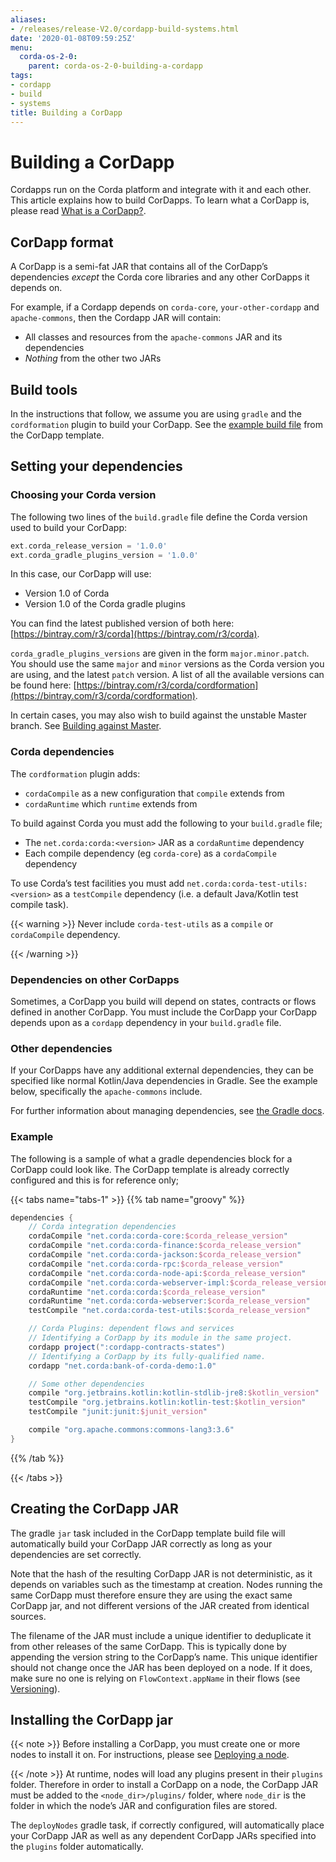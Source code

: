 ```yaml
---
aliases:
- /releases/release-V2.0/cordapp-build-systems.html
date: '2020-01-08T09:59:25Z'
menu:
  corda-os-2-0:
    parent: corda-os-2-0-building-a-cordapp
tags:
- cordapp
- build
- systems
title: Building a CorDapp
---
```



# Building a CorDapp


Cordapps run on the Corda platform and integrate with it and each other. This article explains how to build CorDapps.
To learn what a CorDapp is, please read [What is a CorDapp?](cordapp-overview.md).


## CorDapp format

A CorDapp is a semi-fat JAR that contains all of the CorDapp’s dependencies *except* the Corda core libraries and any
other CorDapps it depends on.

For example, if a Cordapp depends on `corda-core`, `your-other-cordapp` and `apache-commons`, then the Cordapp
JAR will contain:


* All classes and resources from the `apache-commons` JAR and its dependencies
* *Nothing* from the other two JARs


## Build tools

In the instructions that follow, we assume you are using `gradle` and the `cordformation` plugin to build your
CorDapp. See the [example build file](https://github.com/corda/cordapp-template-kotlin/blob/release-V1/build.gradle)
from the CorDapp template.


## Setting your dependencies


### Choosing your Corda version

The following two lines of the `build.gradle` file define the Corda version used to build your CorDapp:

```groovy
ext.corda_release_version = '1.0.0'
ext.corda_gradle_plugins_version = '1.0.0'
```

In this case, our CorDapp will use:


* Version 1.0 of Corda
* Version 1.0 of the Corda gradle plugins

You can find the latest published version of both here: [https://bintray.com/r3/corda](https://bintray.com/r3/corda).

`corda_gradle_plugins_versions` are given in the form `major.minor.patch`. You should use the same `major` and
`minor` versions as the Corda version you are using, and the latest `patch` version. A list of all the available
versions can be found here: [https://bintray.com/r3/corda/cordformation](https://bintray.com/r3/corda/cordformation).

In certain cases, you may also wish to build against the unstable Master branch. See [Building against Master](building-against-master.md).


### Corda dependencies

The `cordformation` plugin adds:


* `cordaCompile` as a new configuration that `compile` extends from
* `cordaRuntime` which `runtime` extends from

To build against Corda you must add the following to your `build.gradle` file;


* The `net.corda:corda:<version>` JAR as a `cordaRuntime` dependency
* Each compile dependency (eg `corda-core`) as a `cordaCompile` dependency

To use Corda’s test facilities you must add `net.corda:corda-test-utils:<version>` as a `testCompile` dependency
(i.e. a default Java/Kotlin test compile task).


{{< warning >}}
Never include `corda-test-utils` as a `compile` or `cordaCompile` dependency.

{{< /warning >}}



### Dependencies on other CorDapps

Sometimes, a CorDapp you build will depend on states, contracts or flows defined in another CorDapp. You must include
the CorDapp your CorDapp depends upon as a `cordapp` dependency in your `build.gradle` file.


### Other dependencies

If your CorDapps have any additional external dependencies, they can be specified like normal Kotlin/Java dependencies
in Gradle. See the example below, specifically the `apache-commons` include.

For further information about managing dependencies, see
[the Gradle docs](https://docs.gradle.org/current/userguide/dependency_management.html).


### Example

The following is a sample of what a gradle dependencies block for a CorDapp could look like. The CorDapp template
is already correctly configured and this is for reference only;

{{< tabs name="tabs-1" >}}
{{% tab name="groovy" %}}
```groovy
dependencies {
    // Corda integration dependencies
    cordaCompile "net.corda:corda-core:$corda_release_version"
    cordaCompile "net.corda:corda-finance:$corda_release_version"
    cordaCompile "net.corda:corda-jackson:$corda_release_version"
    cordaCompile "net.corda:corda-rpc:$corda_release_version"
    cordaCompile "net.corda:corda-node-api:$corda_release_version"
    cordaCompile "net.corda:corda-webserver-impl:$corda_release_version"
    cordaRuntime "net.corda:corda:$corda_release_version"
    cordaRuntime "net.corda:corda-webserver:$corda_release_version"
    testCompile "net.corda:corda-test-utils:$corda_release_version"

    // Corda Plugins: dependent flows and services
    // Identifying a CorDapp by its module in the same project.
    cordapp project(":cordapp-contracts-states")
    // Identifying a CorDapp by its fully-qualified name.
    cordapp "net.corda:bank-of-corda-demo:1.0"

    // Some other dependencies
    compile "org.jetbrains.kotlin:kotlin-stdlib-jre8:$kotlin_version"
    testCompile "org.jetbrains.kotlin:kotlin-test:$kotlin_version"
    testCompile "junit:junit:$junit_version"

    compile "org.apache.commons:commons-lang3:3.6"
}
```
{{% /tab %}}

{{< /tabs >}}


## Creating the CorDapp JAR

The gradle `jar` task included in the CorDapp template build file will automatically build your CorDapp JAR correctly
as long as your dependencies are set correctly.

Note that the hash of the resulting CorDapp JAR is not deterministic, as it depends on variables such as the timestamp
at creation. Nodes running the same CorDapp must therefore ensure they are using the exact same CorDapp jar, and not
different versions of the JAR created from identical sources.

The filename of the JAR must include a unique identifier to deduplicate it from other releases of the same CorDapp.
This is typically done by appending the version string to the CorDapp’s name. This unique identifier should not change
once the JAR has been deployed on a node. If it does, make sure no one is relying on `FlowContext.appName` in their
flows (see [Versioning](versioning.md)).


## Installing the CorDapp jar

{{< note >}}
Before installing a CorDapp, you must create one or more nodes to install it on. For instructions, please see
[Deploying a node](deploying-a-node.md).

{{< /note >}}
At runtime, nodes will load any plugins present in their `plugins` folder. Therefore in order to install a CorDapp on
a node, the CorDapp JAR must be added to the `<node_dir>/plugins/` folder, where `node_dir` is the folder in which
the node’s JAR and configuration files are stored.

The `deployNodes` gradle task, if correctly configured, will automatically place your CorDapp JAR as well as any
dependent CorDapp JARs specified into the `plugins` folder automatically.

